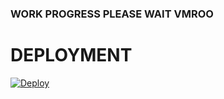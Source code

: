 ### WORK PROGRESS PLEASE WAIT VMROO


# DEPLOYMENT

[![Deploy](https://www.herokucdn.com/deploy/button.svg)](https://heroku.com/deploy?template=https://github.com/HeroxXd/senorita)




